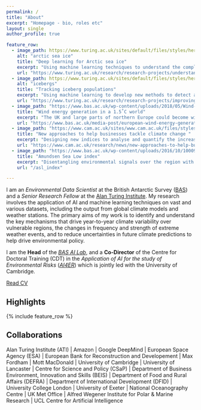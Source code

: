 ```yaml
---
permalink: /
title: "About"
excerpt: "Homepage - bio, roles etc"
layout: single
author_profile: true

feature_row:
  - image_path: https://www.turing.ac.uk/sites/default/files/styles/hero/public/2019-10/arctic_ice_loss.jpg
    alt: "arctic sea ice"
    title: "Deep learning for Arctic sea ice"
    excerpt: "Using machine learning techniques to understand the complex interactions between climate and Arctic sea ice"
    url: "https://www.turing.ac.uk/research/research-projects/understanding-arctic-sea-ice-loss"
  - image_path: https://www.turing.ac.uk/sites/default/files/styles/hero/public/2019-12/iceberg_tracking.jpg
    alt: "icebergs"
    title: "Tracking iceberg populations"
    excerpt: "Using machine learning to develop new methods to detect and track icebergs in radar satellite imagery"
    url: "https://www.turing.ac.uk/research/research-projects/improving-tracking-iceberg-populations-southern-ocean"
  - image_path: "https://www.bas.ac.uk/wp-content/uploads/2018/05/Wind-power-infographic_FINAL.jpg"
    title: "Wind energy generation in a 1.5˚C world"
    excerpt: "The UK and large parts of northern Europe could become windier if global temperatures reach 1.5˚C above pre-industrial levels"
    url: "https://www.bas.ac.uk/media-post/european-wind-energy-generation-potential-in-a-1-5%cb%9ac-warmer-world/"
  - image_path: "https://www.cam.ac.uk/sites/www.cam.ac.uk/files/styles/content-885x432/public/news/research/news/crop2_8.jpg"
    title: "New approaches to help businesses tackle climate change "
    excerpt: "Designing new indices to analyse and quantify the increasing risks of extreme weather events, and their potential to disrupt business operations and global supply chains."
    url: "https://www.cam.ac.uk/research/news/new-approaches-to-help-businesses-tackle-climate-change"
  - image_path: "https://www.bas.ac.uk/wp-content/uploads/2016/10/10009930-903x600.jpg"
    title: "Amundsen Sea Low index"
    excerpt: "Disentangling environmental signals over the region with greatest climate variability in the Southern Hemisphere"
    url: "/asl_index"

---
```


I am an _Environmental Data Scientist_ at the British Antarctic Survey ([BAS](http://www.bas.ac.uk)) and a _Senior Research Fellow_ at the [Alan Turing Institute](https://www.turing.ac.uk/). My research involves the application of AI and machine learning techniques on vast and various datasets, including the output from global climate models and weather stations.  The primary aims of my work is to identify and understand the key mechanisms that drive year-to-year climate variability over vulnerable regions, the changes in frequency and strength of extreme weather events, and to reduce uncertainties in future climate predictions to help drive environmental policy. 

I am the **Head** of the [_BAS AI Lab_](http://www.bas.ac.uk/ai), and a **Co-Director** of the Centre for Doctoral Training (CDT) in the _Application of AI for the study of Environmental Risks_ ([_AI4ER_](https://ai4er-cdt.esc.cam.ac.uk/)) which is jointly led with the University of Cambridge. 

[Read CV](/cv) 

## Highlights 
{% include feature_row %}

## Collaborations
Alan Turing Institute (ATI) | Amazon | Google DeepMind | European Space Agency (ESA) | European Bank for Reconstruction and Developement | Max Fordham | Mott MacDonald | University of Cambridge | University of Lancaster | Centre for Science and Policy (CSaP) | Department of Business Environment, Innovation and Skills (BEIS) | Department of Food and Rural Affairs (DEFRA) | Department of International Development (DFID) | University College London | University of Exeter | National Oceanography Centre | UK Met Office | Alfred Wegener Institute for Polar & Marine Research | UCL Centre for Artificial Intelligence